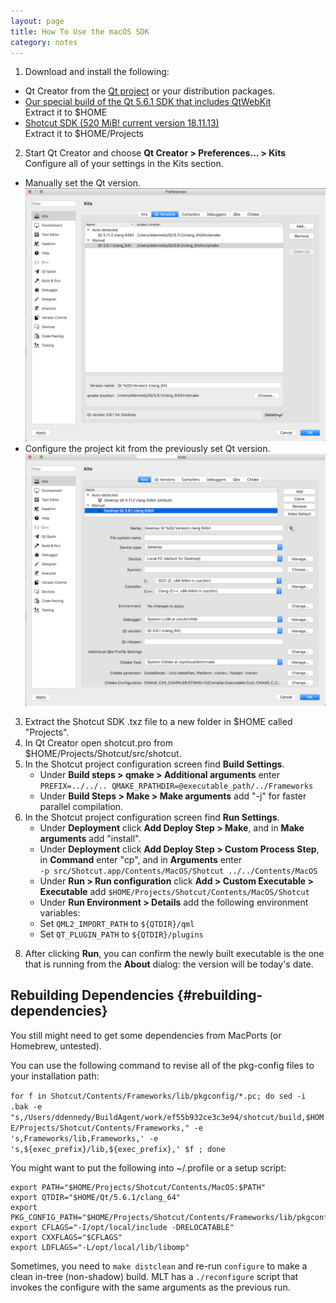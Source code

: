 ```yaml
---
layout: page
title: How To Use the macOS SDK
category: notes
---
```


1. Download and install the following:
  - Qt Creator from the [Qt project](https://www.qt.io/download-open-source/) or your distribution packages.
  - [Our special build of the Qt 5.6.1 SDK that includes QtWebKit](https://s3.amazonaws.com/misc.meltymedia/shotcut-build/qt-5.6.1-osx-x86_64.tar.bz2)    
    Extract it to $HOME
  - [Shotcut SDK (520 MiB! current version 18.11.13)](http://builds.us.meltytech.s3.amazonaws.com/shotcut/shotcut-macos-sdk-181113.txz)    
    Extract it to $HOME/Projects

2. Start Qt Creator and choose **Qt Creator &gt; Preferences... &gt; Kits**  
Configure all of your settings in the Kits section.
  - Manually set the Qt version.
  ![Qt Versions](qt_versions.png)
  - Configure the project kit from the previously set Qt version.
  ![Kits](kits.png)  

3. Extract the Shotcut SDK .txz file to a new folder in $HOME called "Projects".
4. In Qt Creator open shotcut.pro from $HOME/Projects/Shotcut/src/shotcut.
5. In the Shotcut project configuration screen find **Build Settings**.  
   - Under **Build steps &gt; qmake &gt; Additional arguments** enter  
   `PREFIX=../../.. QMAKE_RPATHDIR=@executable_path/../Frameworks`
   - Under **Build Steps &gt; Make &gt; Make arguments** add "-j" for faster parallel compilation.
6. In the Shotcut project configuration screen find **Run Settings**.  
   - Under **Deployment** click **Add Deploy Step &gt; Make**, and in **Make arguments** add "install".  
   - Under **Deployment** click **Add Deploy Step &gt; Custom Process Step**,
   in **Command** enter "cp", and in **Arguments** enter  
   `-p src/Shotcut.app/Contents/MacOS/Shotcut ../../Contents/MacOS`
   - Under **Run &gt; Run configuration** click **Add &gt; Custom Executable &gt; Executable** add   `$HOME/Projects/Shotcut/Contents/MacOS/Shotcut`
   - Under **Run Environment &gt; Details** add the following environment variables:
   - Set `QML2_IMPORT_PATH` to `${QTDIR}/qml`
   - Set `QT_PLUGIN_PATH` to `${QTDIR}/plugins`

<!--
     - Set `MLT_DATA` to `${HOME}/Projects/Shotcut/src/mlt/src/modules`
     - Set `MLT_PRESETS_PATH` to `${HOME}/Projects/Shotcut/src/mlt/presets`
     - Set `MLT_PROFILES_PATH` to `${HOME}/Projects/Shotcut/src/mlt/profiles`
     - Set `MLT_REPOSITORY` to `${HOME}/Projects/Shotcut/src/mlt/src/modules`
-->


8. After clicking **Run**, you can confirm the newly built executable is the one
   that is running from the **About** dialog: the version will be today's date.


Rebuilding Dependencies {#rebuilding-dependencies}
-----------------------

You still might need to get some dependencies from MacPorts (or Homebrew, untested).

You can use the following command to revise all of the pkg-config files to
your installation path:

`for f in Shotcut/Contents/Frameworks/lib/pkgconfig/*.pc; do sed -i .bak -e "s,/Users/ddennedy/BuildAgent/work/ef55b932ce3c3e94/shotcut/build,$HOME/Projects/Shotcut/Contents/Frameworks," -e 's,Frameworks/lib,Frameworks,' -e 's,${exec_prefix}/lib,${exec_prefix},' $f ; done`

You might want to put the following into ~/.profile or a setup script:

```
export PATH="$HOME/Projects/Shotcut/Contents/MacOS:$PATH"
export QTDIR="$HOME/Qt/5.6.1/clang_64"
export PKG_CONFIG_PATH="$HOME/Projects/Shotcut/Contents/Frameworks/lib/pkgconfig"
export CFLAGS="-I/opt/local/include -DRELOCATABLE"
export CXXFLAGS="$CFLAGS"
export LDFLAGS="-L/opt/local/lib/libomp"
```

Sometimes, you need to `make distclean` and re-run `configure` to make a clean
in-tree (non-shadow) build. MLT has a `./reconfigure` script that invokes the
configure with the same arguments as the previous run.
